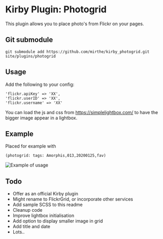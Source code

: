 # Kirby Plugin: Photogrid

This plugin allows you to place photo's from Flickr on your pages.

## Git submodule

```
git submodule add https://github.com/mirthe/kirby_photogrid.git site/plugins/photogrid
```

## Usage

Add the following to your config:

    'flickr.apiKey' => 'XX',
    'flickr.userID' => 'XX',
    'flickr.username' => 'XX'

You can load the js and css from https://simplelightbox.com/ to have the bigger image appear in a lightbox.

## Example 

Placed for example with 

    (photogrid: tags: Amorphis,013,20200125,fav)

<img src="https://github.com/mirthe/kirby_photogrid/blob/4ce378bed479711b283bd766764f97f2895c5a36/example.png" alt="Example of usage">

## Todo

- Offer as an official Kirby plugin
- Might rename to FlickrGrid, or incorporate other services
- Add sample SCSS to this readme
- Cleanup code
- Improve lightbox initialisation
- Add option to display smaller image in grid
- Add title and date
- Lots..
